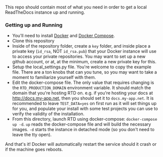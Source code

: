 This repo should contain most of what you need in order to get a local
ReadTheDocs instance up and running.

### Getting up and Running
 - You'll need to install [Docker](https://docs.docker.com/engine/installation/)
   and [Docker Compose](https://docs.docker.com/compose/install/).
 - Clone this repository
 - Inside of the repository folder, create a `key` folder, and inside place a
   private key (`id_rsa`, NOT `id_rsa.pub`) that your Docker instance will use 
   to access your private repositories. You may want to set up a new github
   account, or at, at the minimum, create a new private key for this. 
 - Setup the local_settings.py file. You're welcome to copy the example file.
   There are a ton knobs that can you tune, so you may want to take a moment to
   familiarize yourself with them.
 - Edit the docker-compose file. The only value that requires changing is the
   `RTD_PRODUCTION_DOMAIN` environment variable. It should match the domain that
   you're hosting RTD on. e.g. if you're hosting your docs at 
   http://docs.my-app.net, then you should set it to `docs.my-app.net`. It is 
   recommended to leave `TEST_DATA=yes` on first run as it will set things up
   for you, and populate your install with some test projects you can use to
   verify the validity of the installation.
 - From this directory, launch RTD using docker-compose: `docker-compose up -d`.
   `up` reads the docker-compose file and will build the necessary images. 
   `-d` starts the instance in detached mode (so you don't need to leave the tty
   open).

And that's it! Docker will automatically restart the service should it crash or
if the machine goes reboots.
